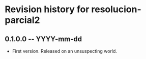 # Revision history for resolucion-parcial2

## 0.1.0.0 -- YYYY-mm-dd

* First version. Released on an unsuspecting world.
